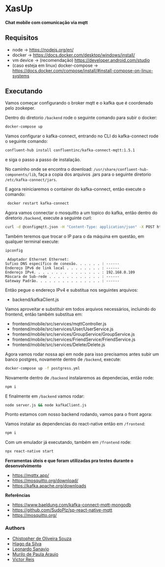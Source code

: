 # XasUp
#### Chat mobile com comunicação via mqtt

## Requisitos

- node -> https://nodejs.org/en/
- docker -> https://docs.docker.com/desktop/windows/install/
- vm device -> (recomendação) https://developer.android.com/studio
- (caso esteja em linux) docker-compose -> https://docs.docker.com/compose/install/#install-compose-on-linux-systems

## Executando

Vamos começar configurando o broker mqtt e o kafka que é coordenado pelo zookeper.

Dentro do diretorio ```/backend``` rode o seguinte comando para subir o docker:

```sh
docker-compose up
```

Vamos configurar o kafka-connect, entrando no CLI do kafka-connect rode o seguinte comando:

```sh
confluent-hub install confluentinc/kafka-connect-mqtt:1.5.1
```
e siga o passo a passo de instalação.

No caminho onde se encontra o download: ```/usr/share/confluent-hub-components/lib```, faça a copia dos arquivos .jars para o seguinte diretorio ```/etc/kafka-connect/jars```.

E agora reiniciaremos o container do kafka-connect, então execute o comando:
```sh
 docker restart kafka-connect
 ```
 
 Agora vamos connectar o mosquitto a um topico do kafka, então dentro do diretorio ```/backend```, execute a seguinte curl:
 ```sh
 curl -d @configmqtt.json -H "Content-Type: application/json" -X POST http://localhost:8083/connectors
 ```

Também teremos que trocar o IP para o da máquina em questão, em qualquer terminal execute:
```sh
ipconfig
 ```
     Adaptador Ethernet Ethernet:                                                                                                                                                     Sufixo DNS específico de conexão. . . . . . : ------
    Endereço IPv6 de link local . . . . . . . . : ------
    Endereço IPv4. . . . . . . .  . . . . . . . : 192.168.0.109
    Máscara de Sub-rede . . . . . . . . . . . . : ------   
    Gateway Padrão. . . . . . . . . . . . . . . : ------      
 
Então pegue o endereço IPv4 e substitua nos seguintes arquivos:

- backend/kafkaClient.js 

Vamos aproveitar e substituir em todos arquivos necessários, incluindo do frontend, então também substitua em:
- frontend/mobile/src/services/mqttController.js
- frontend/mobile/src/services/User/UserService.js
- frontend/mobile/src/services/GroupService/GroupService.js
- frontend/mobile/src/services/FriendService/FriendService.js 
- frontend/mobile/src/services/Delete/Delete.js

Agora vamos rodar nossa api em node para isso precisamos antes subir um banco postgres, novamente dentro de ```/backend```, execute:
```sh
docker-compose up -f postgress.yml
```

Novamente dentro de ```/backend``` instalaremos as dependecias, então rode:
```sh
npm i
```

E finalmente em ```/backend``` vamos rodar:
```sh
node server.js && node kafkaClient.js
```

Pronto estamos com nosso backend rodando, vamos para o front agora:

Vamos instalar as dependencias do react-native então em ```/frontend```:
```sh
npm i
```

Com um emulador já executando, também em ```/frontend``` rode:
```sh
npx react-native start
```
**Ferramentas úteis e que foram utilizadas pra testes durante o desenvolvimento**
 - https://mqttx.app/
 - https://mosquitto.org/download/
 - https://kafka.apache.org/downloads

**Referências**
 - https://www.baeldung.com/kafka-connect-mqtt-mongodb
 - https://github.com/SudoPlz/sp-react-native-mqtt
 - https://mosquitto.org/

### Authors
- [Chistopher de Oliveira Souza](https://github.com/Christopher-OSouza)
- [Hiago da Silva](https://github.com/hiagomoa)
- [Leonardo Sanavio](https://github.com/LeoSanavio)
- [Murilo de Paula Araujo](https://www.github.com/murilodepa)
- [Victor Reis](https://github.com/Victor-Kings)

